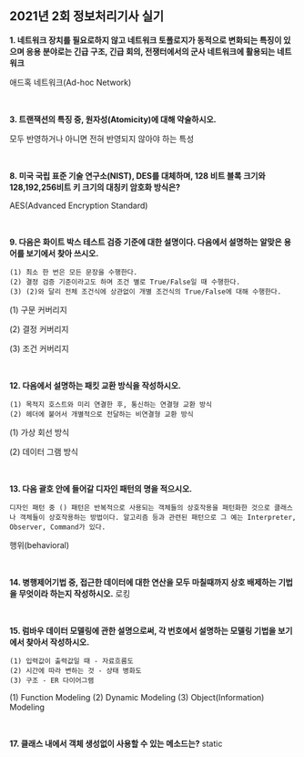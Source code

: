 ## **2021년 2회 정보처리기사 실기**

**1. 네트워크 장치를 필요로하지 않고 네트워크 토폴로지가 동적으로 변화되는 특징이 있으며 응용 분야로는 긴급 구조, 긴급 회의, 전쟁터에서의 군사 네트워크에 활용되는 네트워크**


애드혹 네트워크(Ad-hoc Network)

</br>

**3. 트랜잭션의 특징 중, 원자성(Atomicity)에 대해 약술하시오.**

모두 반영하거나 아니면 전혀 반영되지 않아야 하는 특성

</br>

**8. 미국 국립 표준 기술 연구소(NIST), DES를 대체하며, 128 비트 블록 크기와 128,192,256비트 키 크기의 대칭키 암호화 방식은?**

AES(Advanced Encryption Standard)

</br>

**9. 다음은 화이트 박스 테스트 검증 기준에 대한 설명이다. 다음에서 설명하는 알맞은 용어를 보기에서 찾아 쓰시오.**
```
(1) 최소 한 번은 모든 문장을 수행한다.
(2) 결정 검증 기준이라고도 하며 조건 별로 True/False일 때 수행한다.
(3) (2)와 달리 전체 조건식에 상관없이 개별 조건식의 True/False에 대해 수행한다.
```

(1) 구문 커버리지

(2) 결정 커버리지

(3) 조건 커버리지

</br>

**12. 다음에서 설명하는 패킷 교환 방식을 작성하시오.**
```
(1) 목적지 호스트와 미리 연결한 후, 통신하는 연결형 교환 방식
(2) 헤더에 붙어서 개별적으로 전달하는 비연결형 교환 방식
```
(1) 가상 회선 방식

(2) 데이터 그램 방식

</br>

**13. 다음 괄호 안에 들어갈 디자인 패턴의 명을 적으시오.**
```
디자인 패턴 중 () 패턴은 반복적으로 사용되는 객체들의 상호작용을 패턴화한 것으로 클래스나 객체들이 상호작용하는 방법이다. 알고리즘 등과 관련된 패턴으로 그 예는 Interpreter, Observer, Command가 있다.
```
행위(behavioral)

</br>

**14. 병행제어기법 중, 접근한 데이터에 대한 연산을 모두 마칠때까지 상호 배제하는 기법을 무엇이라 하는지 작성하시오.**
로킹

</br>

**15. 럼바우 데이터 모델링에 관한 설명으로써, 각 번호에서 설명하는 모델링 기법을 보기에서 찾아서 작성하시오.**
```
(1) 입력값이 출력값일 때 - 자료흐름도
(2) 시간에 따라 변하는 것 - 상태 병화도
(3) 구조 - ER 다이어그램
```
(1) Function Modeling
(2) Dynamic Modeling
(3) Object(Information) Modeling

</br>

**17. 클래스 내에서 객체 생성없이 사용할 수 있는 메소드는?**
static